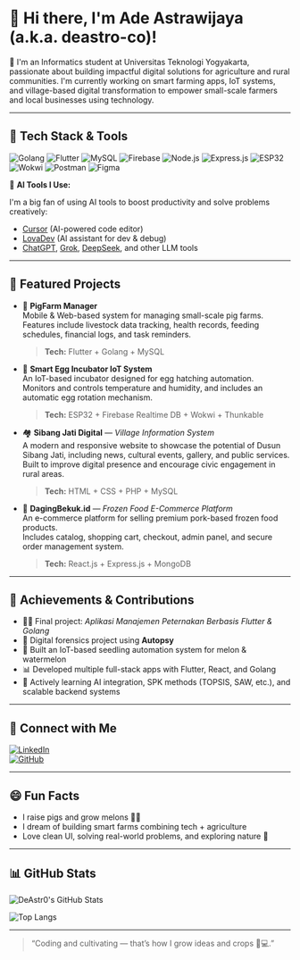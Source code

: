 # 👋 Hi there, I'm Ade Astrawijaya (a.k.a. deastro-co)!

🌱 I'm an Informatics student at Universitas Teknologi Yogyakarta, passionate about building impactful digital solutions for agriculture and rural communities. I'm currently working on smart farming apps, IoT systems, and village-based digital transformation to empower small-scale farmers and local businesses using technology.

---

## 🔧 Tech Stack & Tools

![Golang](https://img.shields.io/badge/Go-00ADD8?style=flat&logo=go&logoColor=white)
![Flutter](https://img.shields.io/badge/Flutter-02569B?style=flat&logo=flutter&logoColor=white)
![MySQL](https://img.shields.io/badge/MySQL-4479A1?style=flat&logo=mysql&logoColor=white)
![Firebase](https://img.shields.io/badge/Firebase-FFCA28?style=flat&logo=firebase&logoColor=white)
![Node.js](https://img.shields.io/badge/Node.js-339933?style=flat&logo=nodedotjs&logoColor=white)
![Express.js](https://img.shields.io/badge/Express.js-000000?style=flat&logo=express&logoColor=white)
![ESP32](https://img.shields.io/badge/ESP32-IoT-blue?style=flat&logo=esphome)
![Wokwi](https://img.shields.io/badge/Wokwi-Simulator-purple?style=flat)
![Postman](https://img.shields.io/badge/Postman-F76935?style=flat&logo=postman&logoColor=white)
![Figma](https://img.shields.io/badge/Figma-000000?style=flat&logo=figma&logoColor=white)

🧠 **AI Tools I Use:**

I'm a big fan of using AI tools to boost productivity and solve problems creatively:

- [Cursor](https://www.cursor.sh/) (AI-powered code editor)  
- [LovaDev](https://lovadev.com/) (AI assistant for dev & debug)  
- [ChatGPT](https://chat.openai.com/), [Grok](https://x.ai/), [DeepSeek](https://deepseek.com/), and other LLM tools

---

## 🚀 Featured Projects

- 🐖 **PigFarm Manager**  
  Mobile & Web-based system for managing small-scale pig farms.  
  Features include livestock data tracking, health records, feeding schedules, financial logs, and task reminders.  
  > **Tech:** Flutter + Golang + MySQL  

- 🥚 **Smart Egg Incubator IoT System**  
  An IoT-based incubator designed for egg hatching automation.  
  Monitors and controls temperature and humidity, and includes an automatic egg rotation mechanism.  
  > **Tech:** ESP32 + Firebase Realtime DB + Wokwi + Thunkable  

- 🏘️ **Sibang Jati Digital** — *Village Information System*  
  A modern and responsive website to showcase the potential of Dusun Sibang Jati, including news, cultural events, gallery, and public services.  
  Built to improve digital presence and encourage civic engagement in rural areas.  
  > **Tech:** HTML + CSS + PHP + MySQL  

- 🛒 **DagingBekuk.id** — *Frozen Food E-Commerce Platform*  
  An e-commerce platform for selling premium pork-based frozen food products.  
  Includes catalog, shopping cart, checkout, admin panel, and secure order management system.  
  > **Tech:** React.js + Express.js + MongoDB  

---

## 🏅 Achievements & Contributions

- 👨‍💻 Final project: *Aplikasi Manajemen Peternakan Berbasis Flutter & Golang*  
- 🧪 Digital forensics project using **Autopsy**  
- 🌾 Built an IoT-based seedling automation system for melon & watermelon  
- 📊 Developed multiple full-stack apps with Flutter, React, and Golang  
- 🧠 Actively learning AI integration, SPK methods (TOPSIS, SAW, etc.), and scalable backend systems

---

## 🔗 Connect with Me

[![LinkedIn](https://img.shields.io/badge/LinkedIn-blue?style=flat&logo=linkedin&logoColor=white)](https://www.linkedin.com/)  
[![GitHub](https://img.shields.io/badge/GitHub-black?style=flat&logo=github&logoColor=white)](https://github.com/DeAstr0)

---

## 😄 Fun Facts

- I raise pigs and grow melons 🍉🐷  
- I dream of building smart farms combining tech + agriculture  
- Love clean UI, solving real-world problems, and exploring nature 🌿

---

## 📊 GitHub Stats

![DeAstr0's GitHub Stats](https://github-readme-stats.vercel.app/api?username=DeAstr0&show_icons=true&theme=radical)

![Top Langs](https://github-readme-stats.vercel.app/api/top-langs/?username=DeAstr0&layout=compact&theme=radical)

---

> “Coding and cultivating — that’s how I grow ideas and crops 🌱💻.”
